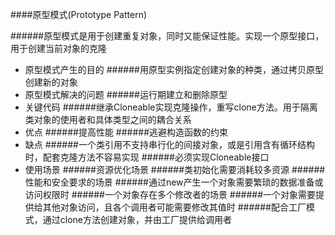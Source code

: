 ####原型模式(Prototype Pattern)
 
######原型模式是用于创建重复对象，同时又能保证性能。实现一个原型接口，用于创建当前对象的克隆

* 原型模式产生的目的
######用原型实例指定创建对象的种类，通过拷贝原型创建新的对象
* 原型模式解决的问题
######运行期建立和删除原型
* 关键代码
######继承Cloneable实现克隆操作，重写clone方法。用于隔离类对象的使用者和具体类型之间的耦合关系
* 优点
######提高性能
######逃避构造函数的约束
* 缺点
######一个类引用不支持串行化的间接对象，或是引用含有循环结构时，配套克隆方法不容易实现
######必须实现Cloneable接口
* 使用场景
######资源优化场景
######类初始化需要消耗较多资源
######性能和安全要求的场景
######通过new产生一个对象需要繁琐的数据准备或访问权限时
######一个对象存在多个修改者的场景
######一个对象需要提供给其他对象访问，且各个调用者可能需要修改其值时
######配合工厂模式，通过clone方法创建对象，并由工厂提供给调用者



